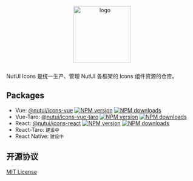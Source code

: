 





<p align="center">
   <img alt="logo" src="https://img11.360buyimg.com/imagetools/jfs/t1/211965/25/7152/22022/61b16785E433119bb/aa41d7a9f7e823f3.png" width="150" style="margin-bottom: 10px;">
</p>

NutUI Icons 是统一生产、管理 NutUI 各框架的 Icons 组件资源的仓库。

## Packages

- Vue: [@nutui/icons-vue](./packages/icons-vue) [![NPM version](https://img.shields.io/npm/v/@nutui/icons-vue.svg?style=flat)](https://npmjs.org/package/@nutui/icons-vue) [![NPM downloads](http://img.shields.io/npm/dm/@nutui/icons-vue.svg?style=flat)](https://npmjs.org/package/@nutui/icons-vue)
- Vue-Taro: [@nutui/icons-vue-taro](./packages/icons-vue) [![NPM version](https://img.shields.io/npm/v/@nutui/icons-vue-taro.svg?style=flat)](https://npmjs.org/package/@nutui/icons-vue-taro) [![NPM downloads](http://img.shields.io/npm/dm/@nutui/icons-vue-taro.svg?style=flat)](https://npmjs.org/package/@nutui/icons-vue-taro)
- React: [@nutui/icons-react](./packages/icons-react) [![NPM version](https://img.shields.io/npm/v/@nutui/icons-react.svg?style=flat)](https://npmjs.org/package/@nutui/icons-react) [![NPM downloads](http://img.shields.io/npm/dm/@nutui/icons-react.svg?style=flat)](https://npmjs.org/package/@nutui/icons-react)
- React-Taro: `建设中`
- React Native: `建设中`


## 开源协议

[MIT License](./LICENSE)
